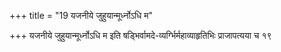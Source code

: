+++
title = "19 यजनीये जुहुयान्मूर्ध्नोऽधि म"

+++
यजनीये जुहुयान्मूर्ध्नोऽधि म इति षड्भिर्वामदे-व्यर्ग्भिर्महाव्याहृतिभिः प्राजापत्यया च १९
